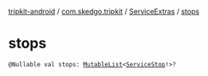 [tripkit-android](../../index.md) / [com.skedgo.tripkit](../index.md) / [ServiceExtras](index.md) / [stops](./stops.md)

# stops

`@Nullable val stops: `[`MutableList`](https://kotlinlang.org/api/latest/jvm/stdlib/kotlin.collections/-mutable-list/index.html)`<`[`ServiceStop`](../../com.skedgo.tripkit.common.model/-service-stop/index.md)`!>?`